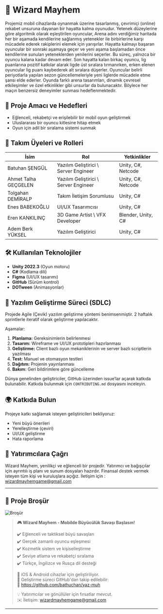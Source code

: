 # 🧙 Wizard Mayhem

Projemiz mobil cihazlarda oynanmak üzerine tasarlanmış, çevrimiçi (online) rekabet unsuruna dayanan bir hayatta kalma oyunudur. Yetenek düzeylerine göre algoritmik olarak eşleştirilen oyuncular, Arena adını verdiğimiz haritada her bir aşamada kendilerine sağlanmış yetenekler ile birbirlerine karşı mücadele ederek rakiplerini elemek için yarışırlar. Hayatta kalmayı başaran oyuncular bir sonraki aşamaya geçer ve yeni aşama başlamadan önce kendilerine sunulan yeteneklerden yenilerini seçerler.
Bu süreç, yalnızca bir oyuncu kalana kadar devam eder. Son hayatta kalan birkaç oyuncu, lig puanlarına pozitif katkılar alarak ligde üst sıralara tırmanırken, erken elenen oyuncular lig puanı kaybederek alt sıralara düşerler. Oyuncular belirli periyotlarla yapılan sezon güncellemeleriyle yeni liglerde mücadele etme şansı elde ederler.
Oyunda farklı arena tasarımları, dinamik çevresel etkileşimler ve özel etkinlikler gibi unsurlar da bulunacaktır. Böylece her maçın benzersiz deneyimler sunması hedeflenmektedir.

## 🎯 Proje Amacı ve Hedefleri
- Eğlenceli, rekabetçi ve erişilebilir bir mobil oyun geliştirmek
- Uluslararası bir oyuncu kitlesine hitap etmek
- Oyun için adil bir sıralama sistemi sunmak

## 👥 Takım Üyeleri ve Rolleri
| İsim | Rol | Yetkinlikler |
|------|-----|--------------|
| Batuhan ŞENGÜL | Yazılım Geliştirici \ Server Engineer | Unity, C#, Netcode |
| Ahmet Talha GEÇGELEN | Yazılım Geliştirici \ Server Engineer | Unity, C#, Netcode |
| Tolgahan DEMİRALP | Takım İletişim Sorumlusu | Unity, C# |
| Enes BABEKOĞLU | UI/UX Tasarımcısı | Unity, C# |
| Eren KANKILINÇ | 3D Game Artist \ VFX Developer | Blender, Unity, C# |
| Adem Berk YÜKSEL | Yazılım Geliştirici | Unity, C# |

## 🛠️ Kullanılan Teknolojiler
- **Unity 2022.3** (Oyun motoru)
- **C#** (Kodlama dili)
- **Figma** (UI/UX tasarımı)
- **GitHub** (Sürüm kontrol)
- **DOTween** (Animasyonlar)

## 🔄 Yazılım Geliştirme Süreci (SDLC)
Projede Agile (Çevik) yazılım geliştirme yöntemi benimsenmiştir. 2 haftalık sprintlerle iteratif olarak geliştirme yapılacaktır.

Aşamalar:
1. **Planlama:** Gereksinimlerin belirlenmesi
2. **Tasarım:** Wireframe ve UI/UX prototipleri hazırlanması
3. **Geliştirme:** Client bazlı oyun mekaniklerinin ve server bazlı scriptlerin yazılması
4. **Test:** Manuel ve otomasyon testleri
5. **Dağıtım:** Projenin yayınlanması
6. **Bakım:** Geri bildirimlere göre güncelleme

Dünya genelinden geliştiriciler, GitHub üzerinden issue’lar açarak katkıda bulunabilir. Katkıda bulunmak için `CONTRIBUTING.md` dosyasını inceleyin.


## 🌍 Katkıda Bulun
Projeye katkı sağlamak isteyen geliştiricileri bekliyoruz:
- Yeni büyü önerileri
- Yerelleştirme (çeviri)
- UI/UX geliştirme
- Hata raporlama

## 💸 Yatırımcılara Çağrı
Wizard Mayhem, yenilikçi ve eğlenceli bir projedir. Yatırımcı ve bağışçılar için ayrıntılı iş planı ve sunum dosyaları hazırdır. Finansal destek vermek isteyen tüm kişi ve kuruluşlara açığız.
İletişim için : wizardmayhemgame@gmail.com

---

## 📄 Proje Broşür
![Broşür](https://i.imgur.com/Zq1b5P8.png)

> **🎮 Wizard Mayhem - Mobilde Büyücülük Savaşı Başlasın!**
>
> ✔️ Eğlenceli ve taktiksel büyü savaşları  
> ✔️ Gerçek zamanlı oyuncu eşleşmesi  
> ✔️ Kozmetik sistem ve kişiselleştirme  
> ✔️ Seviye atlama ve rekabetçi sıralama  
> ✔️ Türkçe, İngilizce ve Rusça dil desteği  
>
> 📲 iOS & Android cihazlar için geliştiriliyor.  
> 💬 Geliştirme süreci GitHub'dan takip edilebilir:  
> 🔗 https://github.com/bathuchan/yaz-muh  
>
> 💡 Yatırımcılar ve gönüllüler için fırsatlar mevcut.  
> ✉️ İletişim: wizardmayhemgame@gmail.com

---
